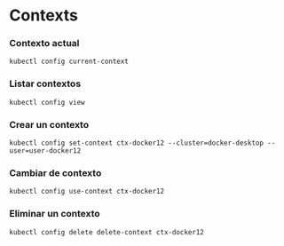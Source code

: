 # Contexts

### Contexto actual

```
kubectl config current-context
```

### Listar contextos

```
kubectl config view
```

### Crear un contexto

```
kubectl config set-context ctx-docker12 --cluster=docker-desktop --user=user-docker12
```

### Cambiar de contexto

```
kubectl config use-context ctx-docker12
```

### Eliminar un contexto

```
kubectl config delete delete-context ctx-docker12
```
